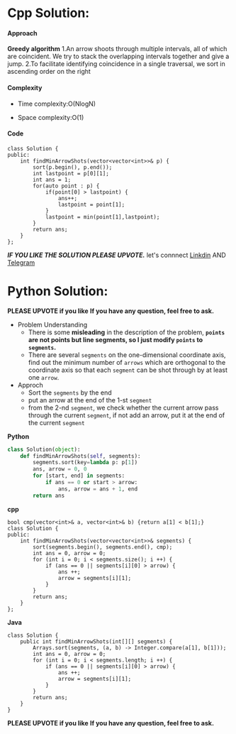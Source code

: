 # Cpp Solution:


#### Approach
**Greedy algorithm**
1.An arrow shoots through multiple intervals, all of which are coincident. We try to stack the overlapping intervals together and give a jump.
2.To facilitate identifying coincidence in a single traversal, we sort in ascending order on the right

#### Complexity
- Time complexity:O(NlogN)

- Space complexity:O(1)

#### Code
```
class Solution {
public:
    int findMinArrowShots(vector<vector<int>>& p) {
        sort(p.begin(), p.end());
        int lastpoint = p[0][1];
        int ans = 1;
        for(auto point : p) {
            if(point[0] > lastpoint) {
                ans++;
                lastpoint = point[1];
            }
            lastpoint = min(point[1],lastpoint);
        }
        return ans;
    }
};
```
***IF YOU LIKE THE SOLUTION PLEASE UPVOTE.***
let's connnect [Linkdin](https://www.linkedin.com/in/mahesh-vishnoi-a4a47a193/) AND [Telegram](https://t.me/mahesh_vishnoi29)




# Python Solution:
**PLEASE UPVOTE if you like**  **If you have any question, feel free to ask.** 

* Problem Understanding
	* There is some **misleading** in the description of the problem, **`points` are not points but line segments, so I just modify `points` to `segments`.**
	* There are several `segments` on the one-dimensional coordinate axis, find out the minimum number of `arrows` which are orthogonal to the coordinate axis so that each `segment` can be shot through by at least one `arrow`.
* Approch
	* Sort the `segments` by the end
	* put an arrow at the end of the 1-st `segment`
	* from the 2-nd `segment`, we check whether the current arrow pass through the current `segment`, if not add an arrow, put it at the end of the current `segment`





**Python**
```py
class Solution(object):
    def findMinArrowShots(self, segments):
        segments.sort(key=lambda p: p[1])
        ans, arrow = 0, 0
        for [start, end] in segments:
            if ans == 0 or start > arrow:
                ans, arrow = ans + 1, end
        return ans
```

**cpp**
```
bool cmp(vector<int>& a, vector<int>& b) {return a[1] < b[1];}
class Solution {
public:  
    int findMinArrowShots(vector<vector<int>>& segments) {
        sort(segments.begin(), segments.end(), cmp);
        int ans = 0, arrow = 0;
        for (int i = 0; i < segments.size(); i ++) {
            if (ans == 0 || segments[i][0] > arrow) {
                ans ++;
                arrow = segments[i][1];
            }
        }
        return ans;
    }
};
```

**Java**
```
class Solution {
    public int findMinArrowShots(int[][] segments) {
        Arrays.sort(segments, (a, b) -> Integer.compare(a[1], b[1]));
        int ans = 0, arrow = 0;
        for (int i = 0; i < segments.length; i ++) {
            if (ans == 0 || segments[i][0] > arrow) {
                ans ++;
                arrow = segments[i][1];
            }
        }
        return ans;
    }
}

```

**PLEASE UPVOTE if you like**  **If you have any question, feel free to ask.**